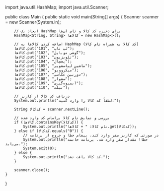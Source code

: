 import java.util.HashMap;
import java.util.Scanner;

public class Main {
    public static void main(String[] args) {
        Scanner scanner = new Scanner(System.in);

        // ایجاد یک HashMap برای ذخیره کد کالا و نام آن‌ها
        HashMap<String, String> کالاها = new HashMap<>();
        
        // اضافه کردن کالاها به HashMap (کد کالا به همراه نام کالا)
        کالاها.put("101", "لپ تاپ");
        کالاها.put("102", "گوشی موبایل");
        کالاها.put("103", "تلویزیون");
        کالاها.put("104", "یخچال");
        کالاها.put("105", "ماشین لباسشویی");
        کالاها.put("106", "میکروویو");
        کالاها.put("107", "دوربین عکاسی");
        کالاها.put("108", "سشوار");
        کالاها.put("109", "آبمیوه‌گیری");
        کالاها.put("110", "تبلت");

        // دریافت کد کالا از کاربر
        System.out.println("لطفاً کد کالا را وارد کنید:");

        String کدکالا = scanner.nextLine();

        // بررسی و نمایش نام کالا براساس کد وارد شده
        if (کالاها.containsKey(کدکالا)) {
            System.out.println("نام کالا: " + کالاها.get(کدکالا));
        } else if (کدکالا.equals("0")) {
            // در صورتی که کاربر صفر وارد کند، پیغام خطا و خروج از برنامه
            System.out.println("خطا! مقدار صفر وارد شد. برنامه خاتمه می‌یابد.");
            System.exit(0);
        } else {
            System.out.println("کد کالا یافت نشد.");
        }

        scanner.close();
    }
}

